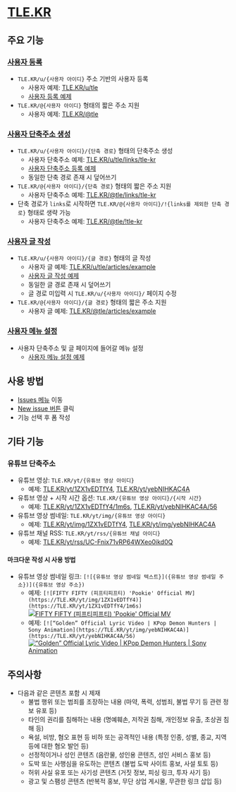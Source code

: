 # [TLE.KR](https://tle.kr)

## 주요 기능

### [사용자 등록](https://github.com/OUS-KR/TLE.KR/issues/new?template=01-user-register-by-issue.yml)

- `TLE.KR/u/{사용자 아이디}` 주소 기반의 사용자 등록
  - 사용자 예제: [TLE.KR/u/tle](https://tle.kr/u/tle)
  - [사용자 등록 예제](https://github.com/OUS-KR/TLE.KR/issues/1)
- `TLE.KR/@{사용자 아이디}` 형태의 짧은 주소 지원
  - 사용자 예제: [TLE.KR/@tle](https://tle.kr/@tle)

### [사용자 단축주소 생성](https://github.com/OUS-KR/TLE.KR/issues/new?template=02-user-short-url-register-by-issue.yml)

- `TLE.KR/u/{사용자 아이디}/{단축 경로}` 형태의 단축주소 생성
  - 사용자 단축주소 예제: [TLE.KR/u/tle/links/tle-kr](https://tle.kr/u/tle/links/tle-kr)
  - [사용자 단축주소 등록 예제](https://github.com/OUS-KR/TLE.KR/issues/2)
  - 동일한 단축 경로 존재 시 덮어쓰기
- `TLE.KR/@{사용자 아이디}/{단축 경로}` 형태의 짧은 주소 지원
  - 사용자 단축주소 예제: [TLE.KR/@tle/links/tle-kr](https://tle.kr/@tle/links/tle-kr)
- 단축 경로가 `links`로 시작하면 `TLE.KR/@{사용자 아이디}/!{links를 제외한 단축 경로}` 형태로 생략 가능
  - 사용자 단축주소 예제: [TLE.KR/@tle/!tle-kr](https://tle.kr/@tle/!tle-kr)

### [사용자 글 작성](https://github.com/OUS-KR/TLE.KR/issues/new?template=03-user-article-writing-by-issue.yml)

- `TLE.KR/u/{사용자 아이디}/{글 경로}` 형태의 글 작성
  - 사용자 글 예제: [TLE.KR/u/tle/articles/example](https://tle.kr/u/tle/articles/example)
  - [사용자 글 작성 예제](https://github.com/OUS-KR/TLE.KR/issues/3)
  - 동일한 글 경로 존재 시 덮어쓰기
  - 글 경로 미입력 시 `TLE.KR/u/{사용자 아이디}/` 페이지 수정
- `TLE.KR/@{사용자 아이디}/{글 경로}` 형태의 짧은 주소 지원
  - 사용자 글 예제: [TLE.KR/@tle/articles/example](https://tle.kr/@tle/articles/example)
 
### [사용자 메뉴 설정](https://github.com/OUS-KR/TLE.KR/issues/new?template=04-user-menu-setting-by-issue.yml)

- 사용자 단축주소 및 글 페이지에 들어갈 메뉴 설정
  - [사용자 메뉴 설정 예제](https://github.com/OUS-KR/TLE.KR/issues/4)

## 사용 방법

- [Issues 메뉴](https://github.com/OUS-KR/TLE.KR/issues) 이동
- [New issue 버튼](https://github.com/OUS-KR/TLE.KR/issues/new/choose) 클릭
- 기능 선택 후 폼 작성

## 기타 기능

### 유튜브 단축주소

- 유튜브 영상: `TLE.KR/yt/{유튜브 영상 아이디}`
  - 예제: [TLE.KR/yt/1ZX1vEDTfY4](https://tle.kr/yt/1ZX1vEDTfY4), [TLE.KR/yt/yebNIHKAC4A](https://tle.kr/yt/yebNIHKAC4A)
- 유튜브 영상 + 시작 시간 옵션: `TLE.KR/{유튜브 영상 아이디}/{시작 시간}`
  - 예제: [TLE.KR/yt/1ZX1vEDTfY4/1m6s](https://tle.kr/yt/1ZX1vEDTfY4/1m6s), [TLE.KR/yt/yebNIHKAC4A/56](https://tle.kr/yt/yebNIHKAC4A/56)
- 유튜브 영상 썸네일: `TLE.KR/yt/img/{유튜브 영상 아이디}`
  - 예제: [TLE.KR/yt/img/1ZX1vEDTfY4](https://tle.kr/yt/img/1ZX1vEDTfY4), [TLE.KR/yt/img/yebNIHKAC4A](https://tle.kr/yt/img/yebNIHKAC4A)
- 유튜브 채널 RSS: `TLE.KR/yt/rss/{유튜브 채널 아이디}`
  - 예제: [TLE.KR/yt/rss/UC-Fnix71vRP64WXeo0ikd0Q](https://tle.kr/yt/rss/UC-Fnix71vRP64WXeo0ikd0Q)

#### 마크다운 작성 시 사용 방법

- 유튜브 영상 썸네일 링크: `[![{유튜브 영상 썸네일 텍스트}]({유튜브 영상 썸네일 주소})]({유튜브 영상 주소})`
  - 예제: `[![FIFTY FIFTY (피프티피프티) 'Pookie' Official MV](https://TLE.KR/yt/img/1ZX1vEDTfY4)](https://TLE.KR/yt/1ZX1vEDTfY4/1m6s)`
  [![FIFTY FIFTY (피프티피프티) 'Pookie' Official MV](https://TLE.KR/yt/img/1ZX1vEDTfY4)](https://TLE.KR/yt/1ZX1vEDTfY4/1m6s)
  - 예제: `[![“Golden” Official Lyric Video | KPop Demon Hunters | Sony Animation](https://TLE.KR/yt/img/yebNIHKAC4A)](https://TLE.KR/yt/yebNIHKAC4A/56)`
  [![“Golden” Official Lyric Video | KPop Demon Hunters | Sony Animation](https://TLE.KR/yt/img/yebNIHKAC4A)](https://TLE.KR/yt/yebNIHKAC4A/56)

## 주의사항

- 다음과 같은 콘텐츠 포함 시 제재
  - 불법 행위 또는 범죄를 조장하는 내용 (마약, 폭력, 성범죄, 불법 무기 등 관련 정보 유포 등)
  - 타인의 권리를 침해하는 내용 (명예훼손, 저작권 침해, 개인정보 유출, 초상권 침해 등)
  - 욕설, 비방, 혐오 표현 등 비하 또는 공격적인 내용 (특정 인종, 성별, 종교, 지역 등에 대한 혐오 발언 등)
  - 선정적이거나 성인 콘텐츠 (음란물, 성인용 콘텐츠, 성인 서비스 홍보 등)
  - 도박 또는 사행심을 유도하는 콘텐츠 (불법 도박 사이트 홍보, 사설 토토 등)
  - 허위 사실 유포 또는 사기성 콘텐츠 (거짓 정보, 피싱 링크, 투자 사기 등)
  - 광고 및 스팸성 콘텐츠 (반복적 홍보, 무단 상업 게시물, 무관한 링크 삽입 등)